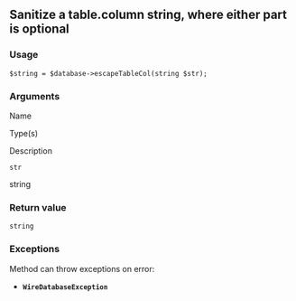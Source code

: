 Sanitize a table.column string, where either part is optional
-------------------------------------------------------------

### Usage

    $string = $database->escapeTableCol(string $str);

### Arguments

Name

Type(s)

Description

`str`

string

### Return value

`string`

### Exceptions

Method can throw exceptions on error:

*   **`WireDatabaseException`**
    

